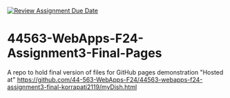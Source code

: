 [![Review Assignment Due Date](https://classroom.github.com/assets/deadline-readme-button-22041afd0340ce965d47ae6ef1cefeee28c7c493a6346c4f15d667ab976d596c.svg)](https://classroom.github.com/a/dZ9FHvI8)
# 44563-WebApps-F24-Assignment3-Final-Pages
A repo to hold final version of files for GitHub pages demonstration
"Hosted at" https://github.com/44-563-WebApps-F24/44563-webapps-f24-assignment3-final-korrapati2119/myDish.html
